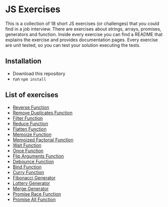 # JS Exercises

This is a collection of 18 short JS exercises (or challenges) that you could find in a job interview. There are exercises about strings, arrays, promises, generators and function. Inside every exercise you can find a README that explains the exercise and provides documentation pages. Every exercise are unit tested, so you can test your solution executing the tests.

## Installation

-   Download this repository
-   run `npm install`

## List of exercises

-   [Reverse Function](./01_reverse)
-   [Remove Duplicates Function](./02_removeDuplicates)
-   [Filter Function](./03_filter)
-   [Reduce Function](./04_reduce)
-   [Flatten Function](./05_flatten)
-   [Memoize Function](./06_memoize)
-   [Memoized Factorial Function](./07_factorial)
-   [Wait Function](./08_wait)
-   [Once Function](./09_once)
-   [Flip Arguments Function](./10_flipArguments)
-   [Debounce Function](./11_debounce)
-   [Bind Function](./12_bind)
-   [Curry Function](./13_curry)
-   [Fibonacci Generator](./14_fibonacciGenerator)
-   [Lottery Generator](./15_lotteryGenerator)
-   [Merge Generator](./16_mergeGenerator)
-   [Promise Race Function](./17_promiseRace)
-   [Promise All Function](./18_promiseAll)
